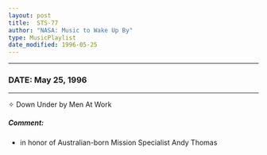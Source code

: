 ```yaml
---
layout: post
title:  STS-77
author: "NASA: Music to Wake Up By"
type: MusicPlaylist
date_modified: 1996-05-25
---
```


----
### DATE: May 25, 1996
----
✧ Down Under by Men At Work

##### Comment:
* in honor of Australian-born Mission Specialist Andy Thomas
